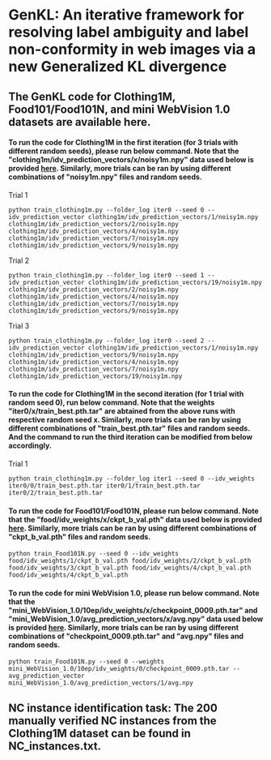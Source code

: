 # GenKL: An iterative framework for resolving label ambiguity and label non-conformity in web images via a new Generalized KL divergence

## The GenKL code for Clothing1M, Food101/Food101N, and mini WebVision 1.0 datasets are available here.

#### To run the code for Clothing1M in the first iteration (for 3 trials with different random seeds), please run below command. Note that the "clothing1m/idv_prediction_vectors/x/noisy1m.npy" data used below is provided [here](https://drive.google.com/drive/folders/1dP4m61BTNWMN-9vVJIqWZvmsoTWD3Syd?usp=sharing). Similarly, more trials can be ran by using different combinations of "noisy1m.npy" files and random seeds. 

Trial 1
```
python train_clothing1m.py --folder_log iter0 --seed 0 --idv_prediction_vector clothing1m/idv_prediction_vectors/1/noisy1m.npy clothing1m/idv_prediction_vectors/2/noisy1m.npy clothing1m/idv_prediction_vectors/4/noisy1m.npy clothing1m/idv_prediction_vectors/7/noisy1m.npy clothing1m/idv_prediction_vectors/9/noisy1m.npy
```
Trial 2
```
python train_clothing1m.py --folder_log iter0 --seed 1 --idv_prediction_vector clothing1m/idv_prediction_vectors/19/noisy1m.npy clothing1m/idv_prediction_vectors/2/noisy1m.npy clothing1m/idv_prediction_vectors/4/noisy1m.npy clothing1m/idv_prediction_vectors/7/noisy1m.npy clothing1m/idv_prediction_vectors/9/noisy1m.npy
```
Trial 3
```
python train_clothing1m.py --folder_log iter0 --seed 2 --idv_prediction_vector clothing1m/idv_prediction_vectors/1/noisy1m.npy clothing1m/idv_prediction_vectors/9/noisy1m.npy clothing1m/idv_prediction_vectors/4/noisy1m.npy clothing1m/idv_prediction_vectors/7/noisy1m.npy clothing1m/idv_prediction_vectors/19/noisy1m.npy
```

#### To run the code for Clothing1M in the second iteration (for 1 trial with random seed 0), run below command. Note that the weights "iter0/x/train_best.pth.tar" are abtained from the above runs with respective random seed x. Similarly, more trials can be ran by using different combinations of "train_best.pth.tar" files and random seeds. And the command to run the third iteration can be modified from below accordingly.
Trial 1
```
python train_clothing1m.py --folder_log iter1 --seed 0 --idv_weights iter0/0/train_best.pth.tar iter0/1/train_best.pth.tar iter0/2/train_best.pth.tar
```


#### To run the code for Food101/Food101N, please run below command. Note that the "food/idv_weights/x/ckpt_b_val.pth" data used below is provided [here](https://drive.google.com/drive/folders/1dP4m61BTNWMN-9vVJIqWZvmsoTWD3Syd?usp=sharing). Similarly, more trials can be ran by using different combinations of "ckpt_b_val.pth" files and random seeds. 


```
python train_Food101N.py --seed 0 --idv_weights food/idv_weights/1/ckpt_b_val.pth food/idv_weights/2/ckpt_b_val.pth food/idv_weights/3/ckpt_b_val.pth food/idv_weights/4/ckpt_b_val.pth food/idv_weights/4/ckpt_b_val.pth
```

#### To run the code for mini WebVision 1.0, please run below command. Note that the "mini_WebVision_1.0/10ep/idv_weights/x/checkpoint_0009.pth.tar" and "mini_WebVision_1.0/avg_prediction_vectors/x/avg.npy" data used below is provided [here](https://drive.google.com/drive/folders/1dP4m61BTNWMN-9vVJIqWZvmsoTWD3Syd?usp=sharing). Similarly, more trials can be ran by using different combinations of "checkpoint_0009.pth.tar" and "avg.npy" files and random seeds. 
```
python train_Food101N.py --seed 0 --weights mini_WebVision_1.0/10ep/idv_weights/0/checkpoint_0009.pth.tar --avg_prediction_vector mini_WebVision_1.0/avg_prediction_vectors/1/avg.npy
```


## NC instance identification task: The 200 manually verified NC instances from the Clothing1M dataset can be found in NC_instances.txt.
